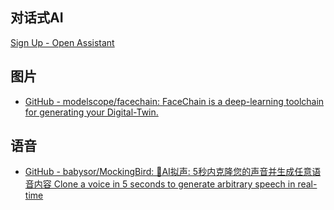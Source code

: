## 对话式AI

[Sign Up - Open Assistant](https://open-assistant.io)


## 图片

- [GitHub - modelscope/facechain: FaceChain is a deep-learning toolchain for generating your Digital-Twin.](https://github.com/modelscope/facechain)

## 语音

- [GitHub - babysor/MockingBird: 🚀AI拟声: 5秒内克隆您的声音并生成任意语音内容 Clone a voice in 5 seconds to generate arbitrary speech in real-time](https://github.com/babysor/MockingBird.git)